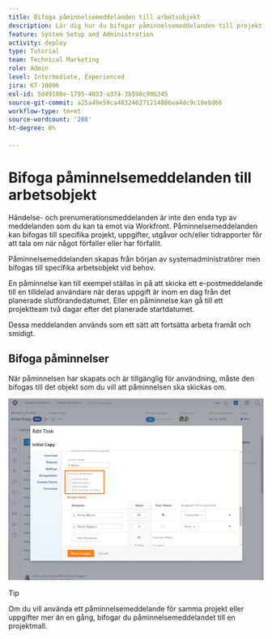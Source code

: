 ```yaml
---
title: Bifoga påminnelsemeddelanden till arbetsobjekt
description: Lär dig hur du bifogar påminnelsemeddelanden till projekt, uppgifter, utgåvor eller tidrapporter för att tala om för andra när arbetet förfaller eller förfaller.
feature: System Setup and Administration
activity: deploy
type: Tutorial
team: Technical Marketing
role: Admin
level: Intermediate, Experienced
jira: KT-10096
exl-id: 5d49108e-1795-4833-a374-3b598c90b345
source-git-commit: a25a49e59ca483246271214886ea4dc9c10e8d66
workflow-type: tm+mt
source-wordcount: '208'
ht-degree: 0%

---
```


# Bifoga påminnelsemeddelanden till arbetsobjekt

Händelse- och prenumerationsmeddelanden är inte den enda typ av meddelanden som du kan ta emot via Workfront. Påminnelsemeddelanden kan bifogas till specifika projekt, uppgifter, utgåvor och/eller tidrapporter för att tala om när något förfaller eller har förfallit.

Påminnelsemeddelanden skapas från början av systemadministratörer men bifogas till specifika arbetsobjekt vid behov.

En påminnelse kan till exempel ställas in på att skicka ett e-postmeddelande till en tilldelad användare när deras uppgift är inom en dag från det planerade slutförandedatumet. Eller en påminnelse kan gå till ett projektteam två dagar efter det planerade startdatumet.

Dessa meddelanden används som ett sätt att fortsätta arbeta framåt och smidigt.

## Bifoga påminnelser

När påminnelsen har skapats och är tillgänglig för användning, måste den bifogas till det objekt som du vill att påminnelsen ska skickas om.

![[!UICONTROL Påminnelsemeddelande] i fönstret [!UICONTROL Redigera uppgift]](assets/admin-fund-user-notifications-17.png)

>[!TIP]
>
>Om du vill använda ett påminnelsemeddelande för samma projekt eller uppgifter mer än en gång, bifogar du påminnelsemeddelandet till en projektmall.

<!---
learn more URLs
 Attach a reminder notification to an object
Automatic reminders vs. reminder notifications
--->
